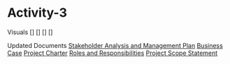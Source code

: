 # Activity-3

Visuals
[]
[]
[]
[]

Updated Documents
[Stakeholder Analysis and Management Plan](https://github.com/The-Post-its/Activity-3/blob/bd2cfb3041b801b5b11cec992716ef533a06528b/Updated%20Docs/Stakeholder%20Analysis%20and%20Management%20Plan%20FINAL.pdf)
[Business Case](https://github.com/The-Post-its/Activity-3/blob/bd2cfb3041b801b5b11cec992716ef533a06528b/Updated%20Docs/Business%20Case%20FINALv2.pdf)
[Project Charter](https://github.com/The-Post-its/Activity-3/blob/bd2cfb3041b801b5b11cec992716ef533a06528b/Updated%20Docs/Project%20Charter%20FINAL.pdf)
[Roles and Responsibilities](https://github.com/The-Post-its/Activity-3/blob/bd2cfb3041b801b5b11cec992716ef533a06528b/Updated%20Docs/Project%20Roles%20and%20Responsibilities%20FINAL.pdf)
[Project Scope Statement](https://github.com/The-Post-its/Activity-3/blob/bd2cfb3041b801b5b11cec992716ef533a06528b/Updated%20Docs/Project%20Scope%20Statement%20FINALv2.pdf)
